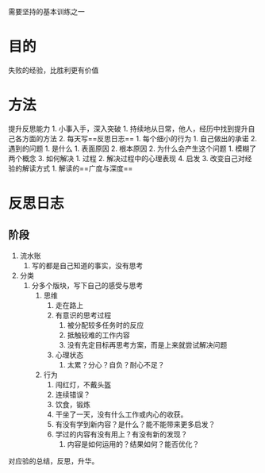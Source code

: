 需要坚持的基本训练之一
# 目的
失败的经验，比胜利更有价值
# 方法
提升反思能力
	1. 小事入手，深入突破
		1. 持续地从日常，他人，经历中找到提升自己各方面的方法
		2. 每天写==反思日志==
			1. 每个细小的行为
				1. 自己做出的承诺
			2. 遇到的问题
				1. 是什么
					1. 表面原因
					2. 根本原因
				2. 为什么会产生这个问题
					1. 模糊了两个概念
				3. 如何解决
					1. 过程
					2. 解决过程中的心理表现
				4. 启发
		3. 改变自己对经验的解读方式
			1. 解读的==广度与深度==
# 反思日志
## 阶段
1. 流水账
	1. 写的都是自己知道的事实，没有思考
2. 分类
	1. 分多个版块，写下自己的感受与思考
		1. 思维
			1. 走在路上
			2. 有意识的思考过程
				1. 被分配较多任务时的反应
				2. 抵触较难的工作内容
				3. 没有先定目标再思考方案，而是上来就尝试解决问题
			3. 心理状态
				1. 太累？分心？自负？耐心不足？
		2. 行为
			1. 闯红灯，不戴头盔
			2. 连续错误？
			3. 饮食，锻炼
			4. 干坐了一天，没有什么工作或内心的收获。
			5. 有没有学到新内容？是什么？能不能带来更多启发？
			6. 学过的内容有没有用上？有没有新的发现？
				1. 内容是如何运用的？结果如何？能否优化？

对应验的总结，反思，升华。